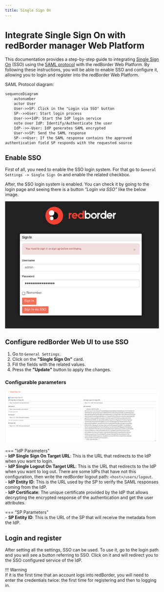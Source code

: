 ```yaml
---
title: Single Sign On
---
```


# Integrate Single Sign On with redBorder manager Web Platform  

This documentation provides a step-by-step guide to integrating [Single Sign On](https://en.wikipedia.org/wiki/Single_sign-on) (SSO) using the [SAML protocol](https://en.wikipedia.org/wiki/SAML_2.0) with the redBorder Web Platform. By following these instructions, you will be able to enable SSO and configure it, allowing you to login and register into the redBorder Web Platform.  

SAML Protocol diagram:  

```mermaid
sequenceDiagram
    autonumber
    actor User
    User->>SP: Click in the "Login via SSO" button
    SP-->>User: Start login process
    User->>+IdP: Start the IdP login service
    note over IdP: Identify/Authenticate the user
    IdP-->>-User: IdP generates SAML encrypted 
    User->>SP: Send the SAML response
    SP-->>User: If the SAML response contains the approved authentication field SP responds with the requested source
```  

## Enable SSO

First of all, you need to enable the SSO login system. For that go to `General Settings -> Single Sign On` and enable the related checkbox.  

After, the SSO login system is enabled. You can check it by going to the login page and seeing there is a button *"Login via SSO"* like the below image.  

![SSO Login Button](images/sso_login.png)  

## Configure redBorder Web UI to use SSO  

1. Go to `General Settings`.  
2. Click on the  **"Single Sign On"** card.  
3. Fill the fields with the related values.  
4. Press the **"Update"** button to apply the changes.  

### Configurable parameters

![SSO Config Parameters](images/sso_config.png)

=== "IdP Parameters"  
    - **IdP Single Sign On Target URL**: This is the URL that redirects to the IdP when you want to login.  
    - **IdP Single Logout On Target URL**: This is the URL that redirects to the IdP when you want to log out. There are some IdPs that have not this configuration, then write the redBorder logout path: `<host>/users/logout`.  
    - **IdP Entity ID**: This is the URL used by the SP to verify the SAML responses coming from the IdP.  
    - **IdP Certificate**: The unique certificate provided by the IdP that allows decrypting the encrypted response of the authentication and get the user attributes.  

=== "SP Parameters"  
    - **SP Entity ID**: This is the URL of the SP that will receive the metadata from the IdP.  

## Login and register  

After setting all the settings, SSO can be used. To use it, go to the login path and you will see a button referring to SSO. Click on it and will redirect you to the SSO configured service of the IdP.  

!!! Warning  
    If it is the first time that an account logs into redBorder, you will need to enter the credentials twice: the first time for registering and then to logging in.  
